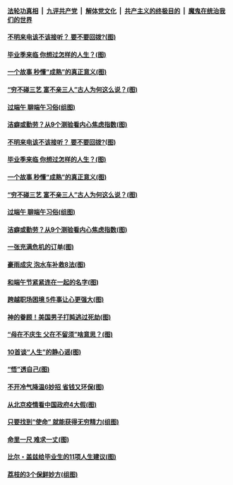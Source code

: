####  [法轮功真相](../../../../basic/blob/master/README.md?t=06261002) &nbsp;|&nbsp; [九评共产党](../../../../9ping.md/blob/master/README.md?t=06261002) &nbsp;|&nbsp; [解体党文化](../../../../jtdwh.md/blob/master/README.md?t=06261002)  &nbsp;|&nbsp; [共产主义的终极目的](../../../../gczydzjmd.md/blob/master/README.md?t=06261002) &nbsp;|&nbsp; [魔鬼在统治我们的世界](../../../../mgztzwmdsj.md/blob/master/README.md?t=06261002) 

#### [不明来电该不该接听？ 要不要回拨?(图)](../pages/p8/936929.md?t=06261002) 

#### [毕业季来临 你想过怎样的人生？(图)](../pages/p8/937661.md?t=06261002) 

#### [一个故事 秒懂“成熟”的真正意义(图)](../pages/p8/936405.md?t=06261002) 

#### [“穷不碰三艺 富不亲三人”古人为何这么说？(图)](../pages/p8/937602.md?t=06261002) 

#### [过端午 聊端午习俗(组图)](../pages/p8/937246.md?t=06261002) 

#### [洁癖或勤劳？从9个测验看内心焦虑指数(图)](../pages/p8/937558.md?t=06261002) 

#### [不明来电该不该接听？ 要不要回拨?(图)](../pages/p8/936929.md?t=06261002) 

#### [毕业季来临 你想过怎样的人生？(图)](../pages/p8/937661.md?t=06261002) 

#### [一个故事 秒懂“成熟”的真正意义(图)](../pages/p8/936405.md?t=06261002) 

#### [“穷不碰三艺 富不亲三人”古人为何这么说？(图)](../pages/p8/937602.md?t=06261002) 

#### [过端午 聊端午习俗(组图)](../pages/p8/937246.md?t=06261002) 

#### [洁癖或勤劳？从9个测验看内心焦虑指数(图)](../pages/p8/937558.md?t=06261002) 

#### [一张充满危机的订单(图)](../pages/p8/936981.md?t=06261002) 

#### [豪雨成灾 泡水车补救8法(图)](../pages/p8/937526.md?t=06261002) 

#### [和端午节紧紧连在一起的名字(图)](../pages/p8/937448.md?t=06261002) 

#### [跨越职场困境 5件事让心更强大(图)](../pages/p8/937375.md?t=06261002) 

#### [神的眷顾！美国男子打盹逃过死劫(图)](../pages/p8/936985.md?t=06261002) 

#### [“母在不庆生 父在不留须”啥意思？(图)](../pages/p8/937234.md?t=06261002) 

#### [10首谈“人生”的静心谣(图)](../pages/p8/936965.md?t=06261002) 

#### [“悟”透自己(图)](../pages/p8/936972.md?t=06261002) 

#### [不开冷气降温6妙招 省钱又环保(图)](../pages/p8/937329.md?t=06261002) 

#### [从北京疫情看中国政府4大假(图)](../pages/p8/937196.md?t=06261002) 

#### [只要找到“使命” 就能获得无穷精力(组图)](../pages/p8/937159.md?t=06261002) 

#### [命里一尺 难求一丈(图)](../pages/p8/936782.md?t=06261002) 

#### [比尔・盖兹给毕业生的11项人生建议(图)](../pages/p8/936231.md?t=06261002) 

#### [荔枝的3个保鲜妙方(组图)](../pages/p8/936950.md?t=06261002) 

